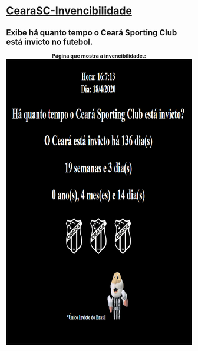 # [CearaSC-Invencibilidade](https://cearasc2020.herokuapp.com) 

## Exibe há quanto tempo o Ceará Sporting Club está invicto no futebol.  

<p align="center">
  <b>Página que mostra a invencibilidade.:</b><br>
  <font>
    <img src = "https://github.com/FranciscoIuri/CearaSC-Invencibilidade/blob/master/Site.PNG" width = "948" height =  "778" >
  </font>
  <br><br>
</p>


